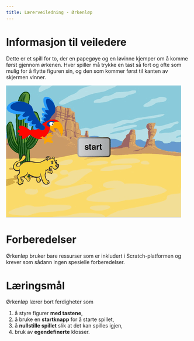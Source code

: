 ```yaml
---
title: Lærerveiledning - Ørkenløp
---
```


# Informasjon til veiledere

Dette er et spill for to, der en papegøye og en løvinne kjemper om å
komme først gjennom ørkenen. Hver spiller må trykke en tast så fort og
ofte som mulig for å flytte figuren sin, og den som kommer først til
kanten av skjermen vinner.

![](orkenlop.png)

# Forberedelser

Ørkenløp bruker bare ressurser som er inkludert i Scratch-platformen
og krever som sådann ingen spesielle forberedelser.

# Læringsmål

Ørkenløp lærer bort ferdigheter som

1. å styre figurer __med tastene__,
2. å bruke en __startknapp__ for å starte spillet,
3. å __nullstille spillet__ slik at det kan spilles igjen,
4. bruk av __egendefinerte__ klosser.
